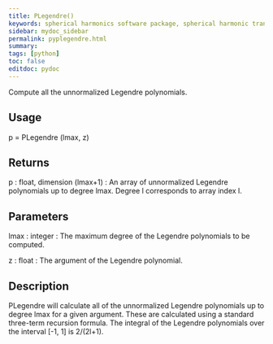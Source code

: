 ```yaml
---
title: PLegendre()
keywords: spherical harmonics software package, spherical harmonic transform, legendre functions, multitaper spectral analysis, Python, gravity, magnetic field
sidebar: mydoc_sidebar
permalink: pyplegendre.html
summary:
tags: [python]
toc: false
editdoc: pydoc
---
```


Compute all the unnormalized Legendre polynomials.

## Usage

p = PLegendre (lmax, z)

## Returns

p : float, dimension (lmax+1)
:   An array of unnormalized Legendre polynomials up to degree lmax. Degree l corresponds to array index l.

## Parameters

lmax : integer
:   The maximum degree of the Legendre polynomials to be computed.

z : float
:   The argument of the Legendre polynomial.

## Description

PLegendre will calculate all of the unnormalized Legendre polynomials up to degree lmax for a given argument. These are calculated using a standard three-term recursion formula. The integral of the Legendre polynomials over the interval [-1, 1] is 2/(2l+1).

